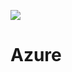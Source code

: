 ![](https://upload.wikimedia.org/wikipedia/commons/thumb/a/a8/Microsoft_Azure_Logo.svg/330px-Microsoft_Azure_Logo.svg.png)
# Azure
